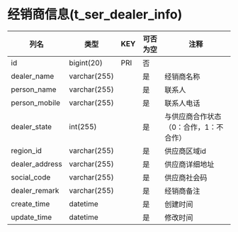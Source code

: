 # 经销商信息(t_ser_dealer_info)
| 列名   | 类型   | KEY  | 可否为空 | 注释   |
| ---- | ---- | ---- | ---- | ---- |
|id|bigint(20)|PRI|否||
|dealer_name|varchar(255)||是|经销商名称|
|person_name|varchar(255)||是|联系人|
|person_mobile|varchar(255)||是|联系人电话|
|dealer_state|int(255)||是|与供应商合作状态（0：合作，1：不合作）|
|region_id|varchar(255)||是|供应商区域id|
|dealer_address|varchar(255)||是|供应商详细地址|
|social_code|varchar(255)||是|供应商社会码|
|dealer_remark|varchar(255)||是|经销商备注|
|create_time|datetime||是|创建时间|
|update_time|datetime||是|修改时间|
